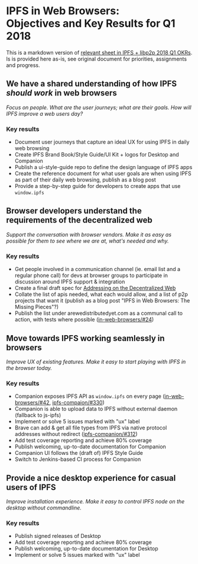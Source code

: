 # IPFS in Web Browsers: <br>Objectives and Key Results for Q1 2018

This is a markdown version of [relevant sheet in IPFS + libp2p 2018 Q1 OKRs](https://docs.google.com/spreadsheets/d/1clB-W489rJpbOEs2Q7Q2Jf1WMXHQxXgccBcUJS9QTiI/edit#gid=1872064387).    
Is is provided here as-is, see original document for priorities, assignments and progress.


## We have a shared understanding of **how IPFS _should work_ in web browsers**

_Focus on people. What are the user journeys; what are their goals. How will IPFS improve a web users day?_

### Key results

- Document user journeys that capture an ideal UX for using IPFS in daily web browsing
- Create IPFS Brand Book/Style Guide/UI Kit + logos for Desktop and Companion
- Publish a ui-style-guide repo to define the design language of IPFS apps
- Create the reference document for what user goals are when using IPFS as part of their daily web browsing, publish as a blog post
- Provide a step-by-step guide for developers to create apps that use `window.ipfs`


## Browser developers understand the **requirements of the decentralized web**

_Support the conversation with browser vendors. Make it as easy as possible for them to see where we are at, what's needed and why._

### Key results

- Get people involved in a communication channel (ie. email list and a regular phone call) for devs at browser groups to participate in discussion around IPFS support & integration
- Create a final draft spec for [Addressing on the Decentralized Web](https://github.com/ipfs/specs/tree/master/dweb-addressing)
- Collate the list of apis needed, what each would allow, and a list of p2p projects that want it (publish as a blog post "IPFS in Web Browsers: The Missing Pieces"?)
- Publish the list under arewedistributedyet.com as a communal call to action, with tests where possible ([in-web-browsers/#24](https://github.com/ipfs/in-web-browsers/issues/24))


## Move towards IPFS **working seamlessly in browsers**

_Improve UX of existing features. Make it easy to start playing with IPFS in the browser today._

### Key results

- Companion exposes IPFS API as `window.ipfs` on every page ([in-web-browsers/#42](https://github.com/ipfs/in-web-browsers/issues/42), [ipfs-compaion/#330](https://github.com/ipfs-shipyard/ipfs-companion/issues/330))
- Companion is able to upload data to IPFS without external daemon (fallback to js-ipfs)
- Implement or solve 5 issues marked with "ux" label
- Brave can add & get all file types from IPFS via native protocol addresses without redirect ([ipfs-companion/#312](https://github.com/ipfs/ipfs-companion/issues/312))
- Add test coverage reporting and achieve 80% coverage
- Publish welcoming, up-to-date documentation for Companion
- Companion UI follows the (draft of) IPFS Style Guide
- Switch to Jenkins-based CI process for Companion


## Provide a nice **desktop experience for casual users** of IPFS

_Improve installation experience. Make it easy to control IPFS node on the desktop without commandline._

### Key results

- Publish signed releases of Desktop
- Add test coverage reporting and achieve 80% coverage
- Publish welcoming, up-to-date documentation for Desktop
- Implement or solve 5 issues marked with "ux" label

